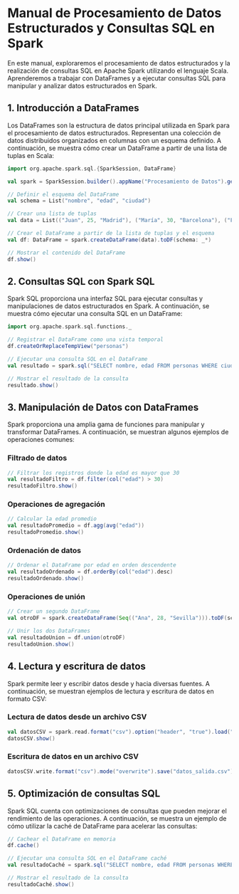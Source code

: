 # Manual de Procesamiento de Datos Estructurados y Consultas SQL en Spark

En este manual, exploraremos el procesamiento de datos estructurados y la realización de consultas SQL en Apache Spark utilizando el lenguaje Scala. Aprenderemos a trabajar con DataFrames y a ejecutar consultas SQL para manipular y analizar datos estructurados en Spark.

## 1. Introducción a DataFrames

Los DataFrames son la estructura de datos principal utilizada en Spark para el procesamiento de datos estructurados. Representan una colección de datos distribuidos organizados en columnas con un esquema definido. A continuación, se muestra cómo crear un DataFrame a partir de una lista de tuplas en Scala:

```scala
import org.apache.spark.sql.{SparkSession, DataFrame}

val spark = SparkSession.builder().appName("Procesamiento de Datos").getOrCreate()

// Definir el esquema del DataFrame
val schema = List("nombre", "edad", "ciudad")

// Crear una lista de tuplas
val data = List(("Juan", 25, "Madrid"), ("María", 30, "Barcelona"), ("Pedro", 35, "Valencia"))

// Crear el DataFrame a partir de la lista de tuplas y el esquema
val df: DataFrame = spark.createDataFrame(data).toDF(schema: _*)

// Mostrar el contenido del DataFrame
df.show()
```

## 2. Consultas SQL con Spark SQL

Spark SQL proporciona una interfaz SQL para ejecutar consultas y manipulaciones de datos estructurados en Spark. A continuación, se muestra cómo ejecutar una consulta SQL en un DataFrame:

```scala
import org.apache.spark.sql.functions._

// Registrar el DataFrame como una vista temporal
df.createOrReplaceTempView("personas")

// Ejecutar una consulta SQL en el DataFrame
val resultado = spark.sql("SELECT nombre, edad FROM personas WHERE ciudad = 'Barcelona'")

// Mostrar el resultado de la consulta
resultado.show()
```

## 3. Manipulación de Datos con DataFrames

Spark proporciona una amplia gama de funciones para manipular y transformar DataFrames. A continuación, se muestran algunos ejemplos de operaciones comunes:

### Filtrado de datos

```scala
// Filtrar los registros donde la edad es mayor que 30
val resultadoFiltro = df.filter(col("edad") > 30)
resultadoFiltro.show()
```

### Operaciones de agregación

```scala
// Calcular la edad promedio
val resultadoPromedio = df.agg(avg("edad"))
resultadoPromedio.show()
```

### Ordenación de datos

```scala
// Ordenar el DataFrame por edad en orden descendente
val resultadoOrdenado = df.orderBy(col("edad").desc)
resultadoOrdenado.show()
```

### Operaciones de unión

```scala
// Crear un segundo DataFrame
val otroDF = spark.createDataFrame(Seq(("Ana", 28, "Sevilla"))).toDF(schema: _*)

// Unir los dos DataFrames
val resultadoUnion = df.union(otroDF)
resultadoUnion.show()
```

## 4. Lectura y escritura de datos

Spark permite leer y escribir datos desde y hacia diversas fuentes. A continuación, se muestran ejemplos de lectura y escritura de datos en formato CSV:

### Lectura de datos desde un archivo CSV

```scala
val datosCSV = spark.read.format("csv").option("header", "true").load("datos.csv")
datosCSV.show()
```

### Escritura de datos en un archivo CSV

```scala
datosCSV.write.format("csv").mode("overwrite").save("datos_salida.csv")
```

## 5. Optimización de consultas SQL

Spark SQL cuenta con optimizaciones de consultas que pueden mejorar el rendimiento de las operaciones. A continuación, se muestra un ejemplo de cómo utilizar la caché de DataFrame para acelerar las consultas:

```scala
// Cachear el DataFrame en memoria
df.cache()

// Ejecutar una consulta SQL en el DataFrame caché
val resultadoCaché = spark.sql("SELECT nombre, edad FROM personas WHERE ciudad = 'Barcelona'")

// Mostrar el resultado de la consulta
resultadoCaché.show()
```

